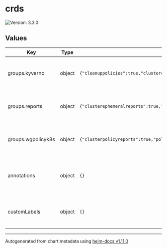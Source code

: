 # crds

![Version: 3.3.0](https://img.shields.io/badge/Version-3.3.0-informational?style=flat-square)

## Values

| Key | Type | Default | Description |
|-----|------|---------|-------------|
| groups.kyverno | object | `{"cleanuppolicies":true,"clustercleanuppolicies":true,"clusterpolicies":true,"globalcontextentries":true,"policies":true,"policyexceptions":true,"updaterequests":true}` | This field can be overwritten by setting crds.labels in the parent chart |
| groups.reports | object | `{"clusterephemeralreports":true,"ephemeralreports":true}` | This field can be overwritten by setting crds.labels in the parent chart |
| groups.wgpolicyk8s | object | `{"clusterpolicyreports":true,"policyreports":true}` | This field can be overwritten by setting crds.labels in the parent chart |
| annotations | object | `{}` | This field can be overwritten by setting crds.annotations in the parent chart |
| customLabels | object | `{}` | This field can be overwritten by setting crds.labels in the parent chart |

----------------------------------------------
Autogenerated from chart metadata using [helm-docs v1.11.0](https://github.com/norwoodj/helm-docs/releases/v1.11.0)
